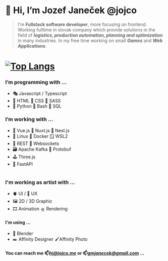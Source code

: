 # 👋 Hi, I’m Jozef Janeček @jojco
> I'm **Fullstack software developer**, more focusing on frontend. Working fulltime in slovak company which provide solutions in the field of ***logistics, production automation, planning and optimization*** in many industries. In my free time working on small ***Games*** and ***Web Applications***.
# [![Top Langs](https://github-readme-stats.vercel.app/api/top-langs/?username=jojco)](https://github.com/jojco/github-readme-stats)

### I’m programming with ...
- 🎭 Javascript / Typescript
- 🦴 HTML 💄 CSS 🫦 SASS
- 🐍 Python 🐚 Bash 📑 SQL

### I’m working with ...
- 🐲 Vue.js 🦚 Nuxt.js 🐯 Nest.js
- 🐧 Linux 🐳 Docker 🪟 WSL2
- 📑 REST 🔌 Websockets
- 🗃️ Apache Kafka 🚄 Protobuf
- 🕹️ Three.js
- 🐉 FastAPI

#
### I'm working as artist with ...
- 🫀 UI / 🧠 UX 
- 🖼️ 2D / 3D Graphic
- 🎞️ Animation 🛸 Rendering
#### I'm using ...
- 🦿 Blender 
- ✒️ Affinity Designer 🖌️Affinity Photo

####  You can reach me 📫*hi@jojco.me* or 📫*gmjanecek@gmail.com* ...

<!---
weewyx/weewyx is a ✨ special ✨ repository because its `README.md` (this file) appears on your GitHub profile.
You can click the Preview link to take a look at your changes.
--->
